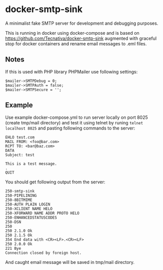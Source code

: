 # docker-smtp-sink

A minimalist fake SMTP server for development and debugging purposes.

This is running in docker using docker-compose and is based on https://github.com/Tecnativa/docker-smtp-sink augmented with graceful stop for docker containers and rename email messages to .eml files.

## Notes

If this is used with PHP library PHPMailer use following settings:

```
$mailer->SMTPDebug = 0;
$mailer->SMTPAuth = false;
$mailer->SMTPSecure = '';
```

## Example

Use example docker-compose.yml to run server locally on port 8025 (create tmp/mail directory) and test it using telnet by runing `telnet localhost 8025` and pasting following commands to the server:

```
EHLO test.com
MAIL FROM: <foo@bar.com>
RCPT TO: <bar@baz.com>
DATA
Subject: test

This is a test message.
.
QUIT

```

You should get following output from the server:

```
250-smtp-sink
250-PIPELINING
250-8BITMIME
250-AUTH PLAIN LOGIN
250-XCLIENT NAME HELO
250-XFORWARD NAME ADDR PROTO HELO
250-ENHANCEDSTATUSCODES
250-DSN
250
250 2.1.0 Ok
250 2.1.5 Ok
354 End data with <CR><LF>.<CR><LF>
250 2.0.0 Ok
221 Bye
Connection closed by foreign host.
```

And caught email message will be saved in tmp/mail directory.
